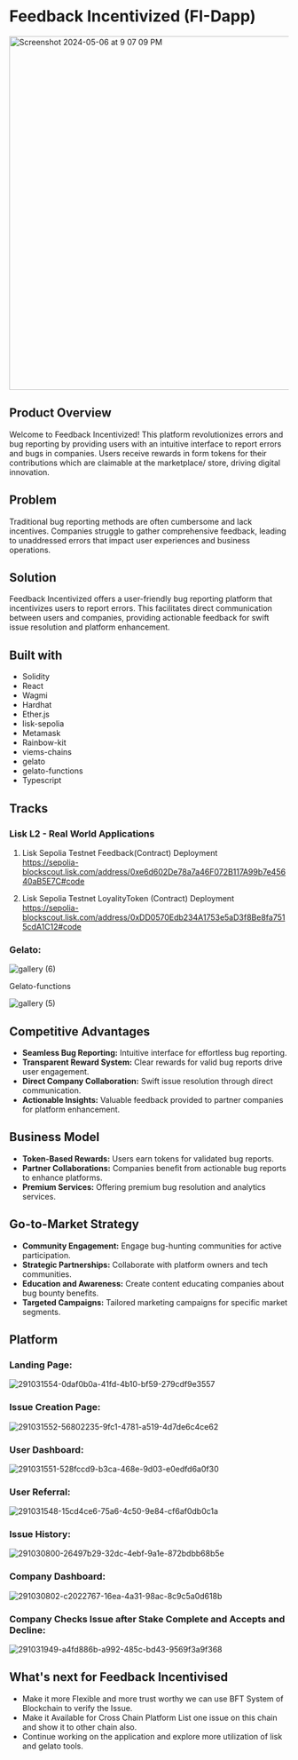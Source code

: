 # Feedback Incentivized (FI-Dapp)
<img width="637" alt="Screenshot 2024-05-06 at 9 07 09 PM" src="https://github.com/AmaanSayyad/Feedback-Incentivised/assets/82640789/d3c62f63-417a-418c-aac1-ba63735e84ed">

## Product Overview

Welcome to Feedback Incentivized! This platform revolutionizes errors and bug reporting by providing users with an intuitive interface to report errors and bugs in companies. Users receive rewards in form tokens for their contributions which are claimable at the marketplace/ store, driving digital innovation.

## Problem

Traditional bug reporting methods are often cumbersome and lack incentives. Companies struggle to gather comprehensive feedback, leading to unaddressed errors that impact user experiences and business operations.

## Solution

Feedback Incentivized offers a user-friendly bug reporting platform that incentivizes users to report errors. This facilitates direct communication between users and companies, providing actionable feedback for swift issue resolution and platform enhancement.

## Built with

- Solidity
- React
- Wagmi
- Hardhat
- Ether.js
- lisk-sepolia
- Metamask
- Rainbow-kit
- viems-chains
- gelato
- gelato-functions
- Typescript

## Tracks
### Lisk L2 - Real World Applications
1. Lisk Sepolia Testnet Feedback(Contract) Deployment <br/>
https://sepolia-blockscout.lisk.com/address/0xe6d602De78a7a46F072B117A99b7e45640aB5E7C#code

2. Lisk Sepolia Testnet LoyalityToken (Contract) Deployment <br/>
https://sepolia-blockscout.lisk.com/address/0xDD0570Edb234A1753e5aD3f8Be8fa7515cdA1C12#code

### Gelato:

![gallery (6)](https://github.com/AmaanSayyad/Feedback-Incentivised/assets/69464744/49f515b9-43a8-42bc-9645-9162433bae62)

Gelato-functions

![gallery (5)](https://github.com/AmaanSayyad/Feedback-Incentivised/assets/69464744/c4bb94e9-e128-45d6-8840-447cd7b6e97a)

## Competitive Advantages

- **Seamless Bug Reporting:** Intuitive interface for effortless bug reporting.
- **Transparent Reward System:** Clear rewards for valid bug reports drive user engagement.
- **Direct Company Collaboration:** Swift issue resolution through direct communication.
- **Actionable Insights:** Valuable feedback provided to partner companies for platform enhancement.

## Business Model

- **Token-Based Rewards:** Users earn tokens for validated bug reports.
- **Partner Collaborations:** Companies benefit from actionable bug reports to enhance platforms.
- **Premium Services:** Offering premium bug resolution and analytics services.

## Go-to-Market Strategy

- **Community Engagement:** Engage bug-hunting communities for active participation.
- **Strategic Partnerships:** Collaborate with platform owners and tech communities.
- **Education and Awareness:** Create content educating companies about bug bounty benefits.
- **Targeted Campaigns:** Tailored marketing campaigns for specific market segments.

## Platform
### Landing Page:
![291031554-0daf0b0a-41fd-4b10-bf59-279cdf9e3557](https://github.com/AmaanSayyad/Feedback-Incentivised/assets/69464744/54cc84bb-512b-4c33-851f-285ef25099e6)

### Issue Creation Page:
![291031552-56802235-9fc1-4781-a519-4d7de6c4ce62](https://github.com/AmaanSayyad/Feedback-Incentivised/assets/69464744/00faeca7-4bff-4aae-8764-3ed6b2639acf)

### User Dashboard:
![291031551-528fccd9-b3ca-468e-9d03-e0edfd6a0f30](https://github.com/AmaanSayyad/Feedback-Incentivised/assets/69464744/9bc1eea6-dfed-4df1-bbbc-ca0d0d76e756)

### User Referral:
![291031548-15cd4ce6-75a6-4c50-9e84-cf6af0db0c1a](https://github.com/AmaanSayyad/Feedback-Incentivised/assets/69464744/a314fc4a-9fac-4c23-bc5f-22432b7facbd)

### Issue History:
![291030800-26497b29-32dc-4ebf-9a1e-872bdbb68b5e](https://github.com/AmaanSayyad/Feedback-Incentivised/assets/69464744/dece14ab-e40a-44a1-af86-8a0cddeef0f2)

### Company Dashboard:
![291030802-c2022767-16ea-4a31-98ac-8c9c5a0d618b](https://github.com/AmaanSayyad/Feedback-Incentivised/assets/69464744/69590fae-a7a7-47cf-8d84-2fa4dd608bf2)

### Company Checks Issue after Stake Complete and Accepts and Decline:
![291031949-a4fd886b-a992-485c-bd43-9569f3a9f368](https://github.com/AmaanSayyad/Feedback-Incentivised/assets/69464744/b838826c-d324-4d11-8f5b-fdaa7792dbec)

## What's next for Feedback Incentivised 

- Make it more Flexible and more trust worthy we can use BFT System of Blockchain to verify the Issue.
- Make it Available for Cross Chain Platform List one issue on this chain and show it to other chain also.
- Continue working on the application and explore more utilization of lisk and gelato tools.
